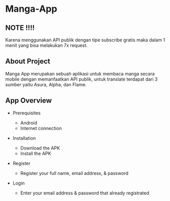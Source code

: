 # Manga-App

## NOTE !!!! <br />
Karena menggunakan API publik dengan tipe subscribe gratis maka dalam 1 menit yang bisa melakukan 7x request.

## About Project <br />
Manga App merupakan sebuah aplikasi untuk membaca manga secara mobile dengan memanfaatkan API publik, untuk translate terdapat dari 3 sumber yaitu Asura, Alpha, dan Flame.

## App Overview <br />
- Prerequisites
  - Android
  - Internet connection

- Installation
  - Download the APK
  - Install the APK
 
- Register
  - Register your full name, email address, & password

- Login
  - Enter your email address & password that already registrated
